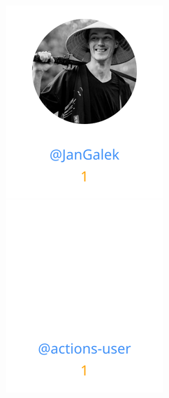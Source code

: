 
<div>
<span>
  <a href="https://github.com/JanGalek"><img src="https://raw.githubusercontent.com/phpuef/country/refs/heads/contributors-svg/.github/contributors/JanGalek.svg" alt="JanGalek" /></a>
</span>
<span>
  <a href="https://github.com/actions-user"><img src="https://raw.githubusercontent.com/phpuef/country/refs/heads/contributors-svg/.github/contributors/actions-user.svg" alt="actions-user" /></a>
</span>
</div>

